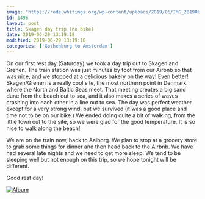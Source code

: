 ```yaml
---
image: "https://rode.whitings.org/wp-content/uploads/2019/06/IMG_20190629_151528_365.jpg"
id: 1496
layout: post
title: Skagen day trip (no bike)
date: 2019-06-29 13:19:18
modified: 2019-06-29 13:19:18
categories: ['Gothenburg to Amsterdam']
---
```


On our first rest day (Saturday) we took a day trip out to Skagen and Grenen. The train station was just minutes by foot from our Airbnb so that was nice, and we stopped at a delicious bakery on the way! Even better! Skagen/Grenen is a really cool site, the most northern point in Denmark where the North and Baltic Seas meet. That meeting creates a big sand dune from the beach out to sea, and it also makes a series of waves crashing into each other in a line out to sea. The day was perfect weather except for a very strong wind, but we survived (it was a good place and time not to be on our bike.) We ended doing quite a bit of walking, from the little town out to the site, so we were glad for the good temperature. It is so nice to walk along the beach!

We are on the train now, back to Aalborg. We plan to stop at a grocery store to grab some things for dinner and then head back to the Airbnb. We have had several late nights and we need to get more sleep. We tend to be sleeping well but not enough on this trip, so we hope tonight will be different.

Good rest day!

[![Album](https://lh3.googleusercontent.com/MW6VG9Clvpq64iRoPOyTDFtQoGkJF4g-qrhxg6C7RF3rl7GWebEwmLGSguTq1jL3HTkq9Wwmu0mVZjb_75kd63XLzjzmj4mKv3n-s5d4XiWFhtMd288AXtRGAa6zsZARoFxkch5LrO4 "Skagen rest day")](https://photos.app.goo.gl/PgjcwtceZU63CrJHA)
